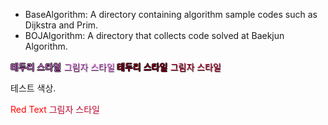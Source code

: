 - BaseAlgorithm: A directory containing algorithm sample codes such as Dijkstra and Prim.
- BOJAlgorithm: A directory that collects code solved at Baekjun Algorithm.

<span style="color: #FF82FF; text-shadow: -1px 0 #000, 0 1px #000, 1px 0 #000, 0 -1px #000;">
	테두리 스타일
</span>

<span style="color: #FF82FF; text-shadow:1px 1px 1px #000;">
	그림자 스타일
</span>

<span style="color: #B9062F; text-shadow: -1px 0 #000, 0 1px #000, 1px 0 #000, 0 -1px #000;">
	테두리 스타일
</span>

<span style="color: #B9062F; text-shadow:1px 1px 1px #000;">
	그림자 스타일
</span>

테스트 색상.

<span style="color:red">Red Text</span>
<span style="color: #B9062F;">
	그림자 스타일
</span>
